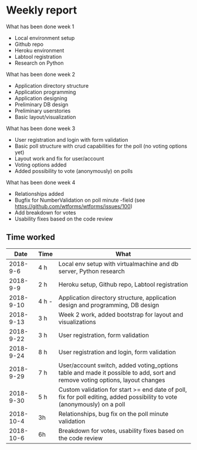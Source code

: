 # Weekly report

What has been done week 1

* Local environment setup
* Github repo
* Heroku environment
* Labtool registration
* Research on Python

What has been done week 2

* Application directory structure
* Application programming
* Application designing
* Preliminary DB design
* Preliminary userstories
* Basic layout/visualization

What has been done week 3

* User registration and login with form validation
* Basic poll structure with crud capabilities for the poll (no voting options yet)
* Layout work and fix for user/account
* Voting options added
* Added possibility to vote (anonymously) on polls

What has been done week 4

* Relationships added
* Bugfix for NumberValidation on poll minute -field (see https://github.com/wtforms/wtforms/issues/100)
* Add breakdown for votes
* Usability fixes based on the code review

## Time worked

| Date | Time | What |
| --- | --- | --- |
| 2018-9-6 | 4 h | Local env setup with virtualmachine and db server, Python research|
| 2018-9-9 | 2 h | Heroku setup, Github repo, Labtool registration|
| 2018-9-10 | 4 h - | Application directory structure, application design and programming, DB design|
| 2018-9-13 | 3 h | Week 2 work, added bootstrap for layout and visualizations|
| 2018-9-22 | 3 h | User registration, form validation |
| 2018-9-24 | 8 h | User registration and login, form validation|
| 2018-9-29 | 7 h | User/account switch, added voting_options table and made it possible to add, sort and remove voting options, layout changes|
| 2018-9-30 | 5 h | Custom validation for start >= end date of poll, fix for poll editing, added possibility to vote (anonymously) on a poll|
| 2018-10-4 | 3h | Relationships, bug fix on the poll minute validation|
| 2018-10-6 | 6h | Breakdown for votes, usability fixes based on the code review|

